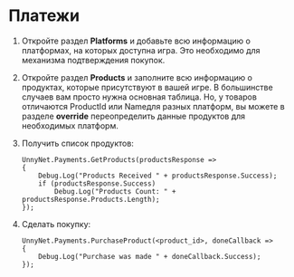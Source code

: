 # Платежи

1.  Откройте раздел **Platforms** и добавьте всю информацию о платформах, на которых доступна игра. Это необходимо для механизма подтверждения покупок.
2.  Откройте раздел **Products** и заполните всю информацию о продуктах, которые присутствуют в вашей игре. В большинстве случаев вам просто нужна основная таблица. Но, у товаров отличаются ProductId или Nameдля разных платформ, вы можете в разделе **override** переопределить данные продуктов для необходимых платформ.
3.  Получить список продуктов:

        UnnyNet.Payments.GetProducts(productsResponse =>
        {
            Debug.Log("Products Received " + productsResponse.Success);
            if (productsResponse.Success)
                Debug.Log("Products Count: " + productsResponse.Products.Length);
        });
    
4.  Сделать покупку:

        UnnyNet.Payments.PurchaseProduct(<product_id>, doneCallback =>
        {
            Debug.Log("Purchase was made " + doneCallback.Success);
        });

